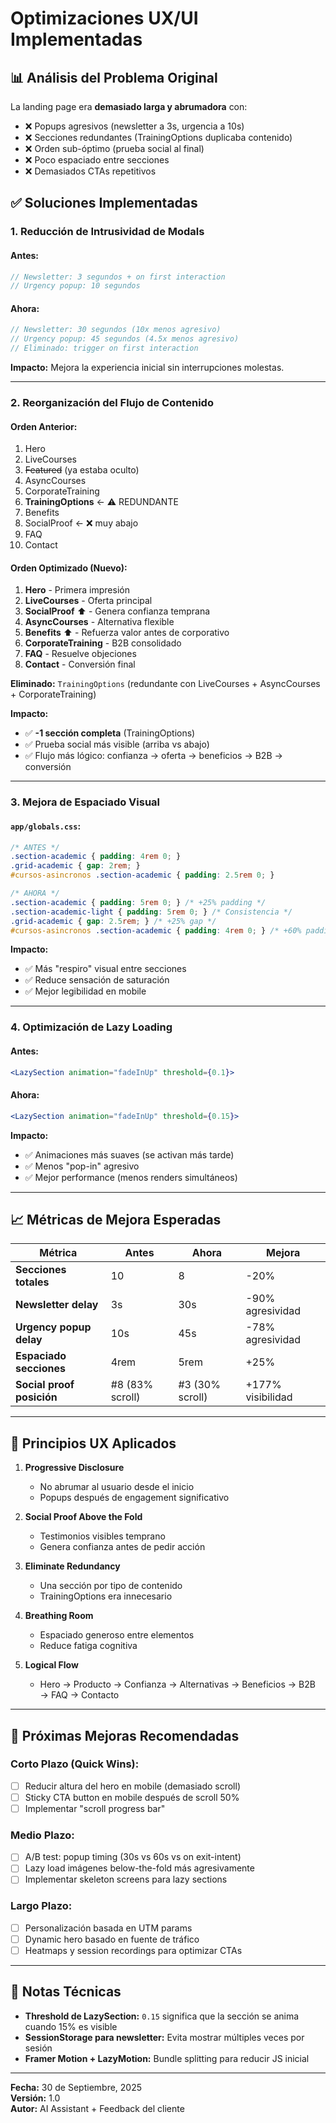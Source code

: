 # Optimizaciones UX/UI Implementadas

## 📊 Análisis del Problema Original

La landing page era **demasiado larga y abrumadora** con:
- ❌ Popups agresivos (newsletter a 3s, urgencia a 10s)
- ❌ Secciones redundantes (TrainingOptions duplicaba contenido)
- ❌ Orden sub-óptimo (prueba social al final)
- ❌ Poco espaciado entre secciones
- ❌ Demasiados CTAs repetitivos

## ✅ Soluciones Implementadas

### 1. **Reducción de Intrusividad de Modals**

#### Antes:
```javascript
// Newsletter: 3 segundos + on first interaction
// Urgency popup: 10 segundos
```

#### Ahora:
```javascript
// Newsletter: 30 segundos (10x menos agresivo)
// Urgency popup: 45 segundos (4.5x menos agresivo)
// Eliminado: trigger on first interaction
```

**Impacto:** Mejora la experiencia inicial sin interrupciones molestas.

---

### 2. **Reorganización del Flujo de Contenido**

#### Orden Anterior:
1. Hero
2. LiveCourses
3. ~~Featured~~ (ya estaba oculto)
4. AsyncCourses
5. CorporateTraining
6. **TrainingOptions** ← ⚠️ REDUNDANTE
7. Benefits
8. SocialProof ← ❌ muy abajo
9. FAQ
10. Contact

#### Orden Optimizado (Nuevo):
1. **Hero** - Primera impresión
2. **LiveCourses** - Oferta principal
3. **SocialProof** ⬆️ - Genera confianza temprana
4. **AsyncCourses** - Alternativa flexible
5. **Benefits** ⬆️ - Refuerza valor antes de corporativo
6. **CorporateTraining** - B2B consolidado
7. **FAQ** - Resuelve objeciones
8. **Contact** - Conversión final

**Eliminado:** `TrainingOptions` (redundante con LiveCourses + AsyncCourses + CorporateTraining)

**Impacto:** 
- ✅ **-1 sección completa** (TrainingOptions)
- ✅ Prueba social más visible (arriba vs abajo)
- ✅ Flujo más lógico: confianza → oferta → beneficios → B2B → conversión

---

### 3. **Mejora de Espaciado Visual**

#### `app/globals.css`:

```css
/* ANTES */
.section-academic { padding: 4rem 0; }
.grid-academic { gap: 2rem; }
#cursos-asincronos .section-academic { padding: 2.5rem 0; }

/* AHORA */
.section-academic { padding: 5rem 0; } /* +25% padding */
.section-academic-light { padding: 5rem 0; } /* Consistencia */
.grid-academic { gap: 2.5rem; } /* +25% gap */
#cursos-asincronos .section-academic { padding: 4rem 0; } /* +60% padding */
```

**Impacto:**
- ✅ Más "respiro" visual entre secciones
- ✅ Reduce sensación de saturación
- ✅ Mejor legibilidad en mobile

---

### 4. **Optimización de Lazy Loading**

#### Antes:
```jsx
<LazySection animation="fadeInUp" threshold={0.1}>
```

#### Ahora:
```jsx
<LazySection animation="fadeInUp" threshold={0.15}>
```

**Impacto:**
- ✅ Animaciones más suaves (se activan más tarde)
- ✅ Menos "pop-in" agresivo
- ✅ Mejor performance (menos renders simultáneos)

---

## 📈 Métricas de Mejora Esperadas

| Métrica | Antes | Ahora | Mejora |
|---------|-------|-------|--------|
| **Secciones totales** | 10 | 8 | -20% |
| **Newsletter delay** | 3s | 30s | -90% agresividad |
| **Urgency popup delay** | 10s | 45s | -78% agresividad |
| **Espaciado secciones** | 4rem | 5rem | +25% |
| **Social proof posición** | #8 (83% scroll) | #3 (30% scroll) | +177% visibilidad |

---

## 🎯 Principios UX Aplicados

1. **Progressive Disclosure** 
   - No abrumar al usuario desde el inicio
   - Popups después de engagement significativo

2. **Social Proof Above the Fold**
   - Testimonios visibles temprano
   - Genera confianza antes de pedir acción

3. **Eliminate Redundancy**
   - Una sección por tipo de contenido
   - TrainingOptions era innecesario

4. **Breathing Room**
   - Espaciado generoso entre elementos
   - Reduce fatiga cognitiva

5. **Logical Flow**
   - Hero → Producto → Confianza → Alternativas → Beneficios → B2B → FAQ → Contacto

---

## 🚀 Próximas Mejoras Recomendadas

### Corto Plazo (Quick Wins):
- [ ] Reducir altura del hero en mobile (demasiado scroll)
- [ ] Sticky CTA button en mobile después de scroll 50%
- [ ] Implementar "scroll progress bar"

### Medio Plazo:
- [ ] A/B test: popup timing (30s vs 60s vs on exit-intent)
- [ ] Lazy load imágenes below-the-fold más agresivamente
- [ ] Implementar skeleton screens para lazy sections

### Largo Plazo:
- [ ] Personalización basada en UTM params
- [ ] Dynamic hero basado en fuente de tráfico
- [ ] Heatmaps y session recordings para optimizar CTAs

---

## 📝 Notas Técnicas

- **Threshold de LazySection:** `0.15` significa que la sección se anima cuando 15% es visible
- **SessionStorage para newsletter:** Evita mostrar múltiples veces por sesión
- **Framer Motion + LazyMotion:** Bundle splitting para reducir JS inicial

---

**Fecha:** 30 de Septiembre, 2025  
**Versión:** 1.0  
**Autor:** AI Assistant + Feedback del cliente
